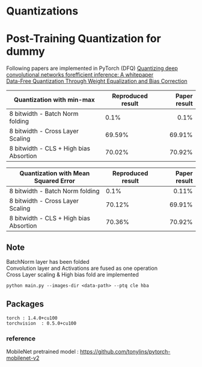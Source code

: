# Quantizations
# Post-Training Quantization for dummy
Following papers are implemented in PyTorch (DFQ)
[Quantizing deep convolutional networks forefficient inference: A whitepaper](https://arxiv.org/abs/1806.08342) <br />
[Data-Free Quantization Through Weight Equalization and Bias Correction](https://arxiv.org/abs/1906.04721) <br />

| Quantization with min-max      | Reproduced result | Paper result | 
|-----------|-----------|---------:|
| 8 bitwidth - Batch Norm folding |    0.1%    |     0.1%    | 
| 8 bitwidth - Cross Layer Scaling|    69.59%    |  69.91%    | 
| 8 bitwidth - CLS + High bias Absortion | 70.02% | 70.92% |

| Quantization with Mean Squared Error     | Reproduced result | Paper result | 
|-----------|-----------|---------:|
| 8 bitwidth - Batch Norm folding |    0.1%    |     0.11%    | 
| 8 bitwidth - Cross Layer Scaling|    70.12%    |  69.91%    | 
| 8 bitwidth - CLS + High bias Absortion | 70.36% | 70.92% |

## Note
BatchNorm layer has been folded<br />
Convolution layer and Activations are fused as one operation<br />
Cross Layer scaling & High bias fold are implemented <br />

```
python main.py --images-dir <data-path> --ptq cle hba
```
## Packages
```
torch : 1.4.0+cu100
torchvision  : 0.5.0+cu100
```
### reference
MobileNet pretrained model : https://github.com/tonylins/pytorch-mobilenet-v2
